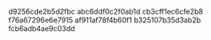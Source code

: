 d9256cde2b5d2fbc
abc6ddf0c2f0ab1d
cb3cff1ec6cfe2b8
f76a67296e6e7915
af911af78f4b60f1
b325107b35d3ab2b
fcb6adb4ae9c03dd
